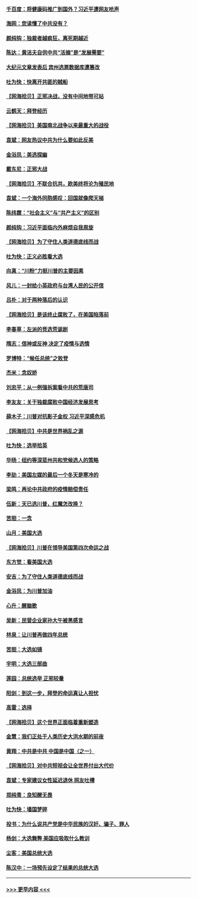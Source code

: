 #### [千百度：将健康码推广到国外？习近平遭网友呛声](../pages/nsc993/n12570808.md?t=11241303) 
#### [海网：您读懂了中共没有？](../pages/nsc993/n12570487.md?t=11241303) 
#### [颜纯钩：独裁者越疯狂，离死期越近](../pages/nsc993/n12569055.md?t=11241303) 
#### [陈达：黄洁夫自供中共“活摘”是“发展需要”](../pages/nsc993/n12568541.md?t=11241303) 
#### [大纪元文章发表后 宾州选票数据库遭篡改](../pages/nsc993/n12568105.md?t=11241303) 
#### [吐为快：快离开共匪的贼船](../pages/nsc993/n12568462.md?t=11241303) 
#### [【网海拾贝】正邪决战，没有中间地带可站](../pages/nsc993/n12568439.md?t=11241303) 
#### [云鹤天：拜登经历](../pages/nsc993/n12567294.md?t=11241303) 
#### [【网海拾贝】美国南北战争以来最重大的战役](../pages/nsc993/n12567247.md?t=11241303) 
#### [袁斌：网友热议中共为什么要如此反美](../pages/nsc993/n12567162.md?t=11241303) 
#### [金浴凤：美选探幽](../pages/nsc993/n12567147.md?t=11241303) 
#### [戴东尼：正邪大战](../pages/nsc993/n12567033.md?t=11241303) 
#### [【网海拾贝】不联合抗共，欧美终将沦为殖民地](../pages/nsc993/n12565068.md?t=11241303) 
#### [袁斌：一个海外同胞感叹：回国就像爬天梯](../pages/nsc993/n12564986.md?t=11241303) 
#### [陈纬霆：“社会主义”与“共产主义”的区别](../pages/nsc993/n12562417.md?t=11241303) 
#### [颜纯钩：习近平面临内外麻烦自我周旋](../pages/nsc993/n12563356.md?t=11241303) 
#### [【网海拾贝】为了守住人类道德底线而战](../pages/nsc993/n12562542.md?t=11241303) 
#### [吐为快：正义必胜看大选](../pages/nsc993/n12561967.md?t=11241303) 
#### [向真：“川粉”力挺川普的主要因素](../pages/nsc993/n12560774.md?t=11241303) 
#### [风儿：一封给小英政府与台湾人民的公开信](../pages/nsc993/n12560581.md?t=11241303) 
#### [吕朴：对于两种落后的认识](../pages/nsc993/n12560492.md?t=11241303) 
#### [【网海拾贝】是该终止腐败了，在美国陷落前](../pages/nsc993/n12559936.md?t=11241303) 
#### [李春草：左派的竞选荒诞剧](../pages/nsc993/n12558380.md?t=11241303) 
#### [隋志：信神或反神 决定了疫情与选情](../pages/nsc993/n12558255.md?t=11241303) 
#### [罗博特：“候任总统”之败登](../pages/nsc993/n12558189.md?t=11241303) 
#### [杰米：念奴娇](../pages/nsc993/n12558174.md?t=11241303) 
#### [刘忠平：从一例强拆案看中共的荒唐司](../pages/nsc993/n12558036.md?t=11241303) 
#### [李友友：关于独裁腐败中国经济发展思考](../pages/nsc993/n12558004.md?t=11241303) 
#### [薛木子：川普对抗影子金权 习近平深感危机](../pages/nsc993/n12557342.md?t=11241303) 
#### [【网海拾贝】中共是世界祸乱之源](../pages/nsc993/n12555353.md?t=11241303) 
#### [吐为快：选举拾英](../pages/nsc993/n12555041.md?t=11241303) 
#### [华旸：纽约等深蓝州共和党候选人的策略](../pages/nsc993/n12554309.md?t=11241303) 
#### [李劼：美国左媒的最后一个冬天是寒冷的](../pages/nsc993/n12552947.md?t=11241303) 
#### [梁鸣：再论中共政府的疫情赔偿责任](../pages/nsc993/n12553012.md?t=11241303) 
#### [伍新：天已选川普，红魔怎改换？](../pages/nsc993/n12552970.md?t=11241303) 
#### [苦胆：一念](../pages/nsc993/n12552957.md?t=11241303) 
#### [山月：美国大选](../pages/nsc993/n12552446.md?t=11241303) 
#### [【网海拾贝】川普在领导美国第四次命运之战](../pages/nsc993/n12551973.md?t=11241303) 
#### [东方觉：看美国大选](../pages/nsc993/n12551647.md?t=11241303) 
#### [安吉：为了守住人类道德底线而战](../pages/nsc993/n12551111.md?t=11241303) 
#### [金浴凤：为川普加油](../pages/nsc993/n12551085.md?t=11241303) 
#### [心升：醒脑歌](../pages/nsc993/n12550984.md?t=11241303) 
#### [吴新：民营企业家孙大午被黑感言](../pages/nsc993/n12550656.md?t=11241303) 
#### [林泉：让川普再做四年总统](../pages/nsc993/n12550640.md?t=11241303) 
#### [苦胆：大选如镜](../pages/nsc993/n12550630.md?t=11241303) 
#### [宇明：大选三部曲](../pages/nsc993/n12550603.md?t=11241303) 
#### [莲园：总统选举 正邪较量](../pages/nsc993/n12550594.md?t=11241303) 
#### [阳剑：到这一步，拜登的命运真让人担忧](../pages/nsc993/n12549093.md?t=11241303) 
#### [高雷：选择](../pages/nsc993/n12549087.md?t=11241303) 
#### [【网海拾贝】这个世界正面临着重新塑造](../pages/nsc993/n12548326.md?t=11241303) 
#### [金慧：我们正处于人类历史大洪水期的前夜](../pages/nsc993/n12547914.md?t=11241303) 
#### [黄翔：中共是中共 中国是中国（之一）](../pages/nsc993/n12547576.md?t=11241303) 
#### [【网海拾贝】对中共短视会让全世界付出大代价](../pages/nsc993/n12546043.md?t=11241303) 
#### [袁斌：专家建议女性延迟退休 网友吐槽](../pages/nsc993/n12545424.md?t=11241303) 
#### [郑纯青：良知醒无畏](../pages/nsc993/n12545394.md?t=11241303) 
#### [吐为快：墙国梦碎](../pages/nsc993/n12545309.md?t=11241303) 
#### [投书：为什么说共产党是中华民族的汉奸、骗子、罪人](../pages/nsc993/n12545089.md?t=11241303) 
#### [杨剑：大选舞弊 美国应吸取什么教训](../pages/nsc993/n12543937.md?t=11241303) 
#### [尘客：美国总统大选](../pages/nsc993/n12543828.md?t=11241303) 
#### [陈汉中：一场预先设定了结果的总统大选](../pages/nsc993/n12543564.md?t=11241303) 

----
#### [ >>> 更早内容 <<< ](../indexes/nsc993-earlier.md)
